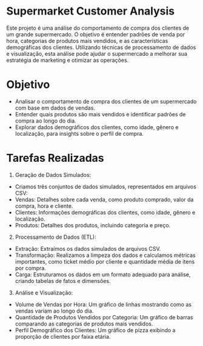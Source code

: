 # Supermarket Customer Analysis

Este projeto é uma análise do comportamento de compra dos clientes de um grande supermercado. O objetivo é entender padrões de venda por hora, categorias de produtos mais vendidos, e as características demográficas dos clientes.
Utilizando técnicas de processamento de dados e visualização, esta análise pode ajudar o supermercado a melhorar sua estratégia de marketing e otimizar as operações.

# Objetivo

- Analisar o comportamento de compra dos clientes de um supermercado com base em dados de vendas.
- Entender quais produtos são mais vendidos e identificar padrões de compra ao longo do dia.
- Explorar dados demográficos dos clientes, como idade, gênero e localização, para insights sobre o perfil de compra.

# Tarefas Realizadas

1. Geração de Dados Simulados:

- Criamos três conjuntos de dados simulados, representados em arquivos CSV:
- Vendas: Detalhes sobre cada venda, como produto comprado, valor da compra, hora e cliente.
- Clientes: Informações demográficas dos clientes, como idade, gênero e localização.
- Produtos: Detalhes dos produtos, incluindo categoria e preço.

2. Processamento de Dados (ETL):

- Extração: Extraímos os dados simulados de arquivos CSV.
- Transformação: Realizamos a limpeza dos dados e calculamos métricas importantes, como ticket médio por cliente e quantidade média de itens por compra.
- Carga: Estruturamos os dados em um formato adequado para análise, criando tabelas de fatos e dimensões.

3. Análise e Visualização:

- Volume de Vendas por Hora: Um gráfico de linhas mostrando como as vendas variam ao longo do dia.
- Quantidade de Produtos Vendidos por Categoria: Um gráfico de barras comparando as categorias de produtos mais vendidos.
- Perfil Demográfico dos Clientes: Um gráfico de pizza exibindo a proporção de clientes por faixa etária.

